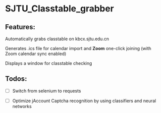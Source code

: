 # SJTU_Classtable_grabber

## Features:

Automatically grabs classtable on kbcx.sjtu.edu.cn

Generates .ics file for calendar import and **Zoom** one-click joining (with Zoom calendar sync enabled)

Displays a window for classtable checking


## Todos:

- [ ] Switch from selenium to requests

- [ ] Optimize jAccount Captcha recognition by using classifiers and neural networks


